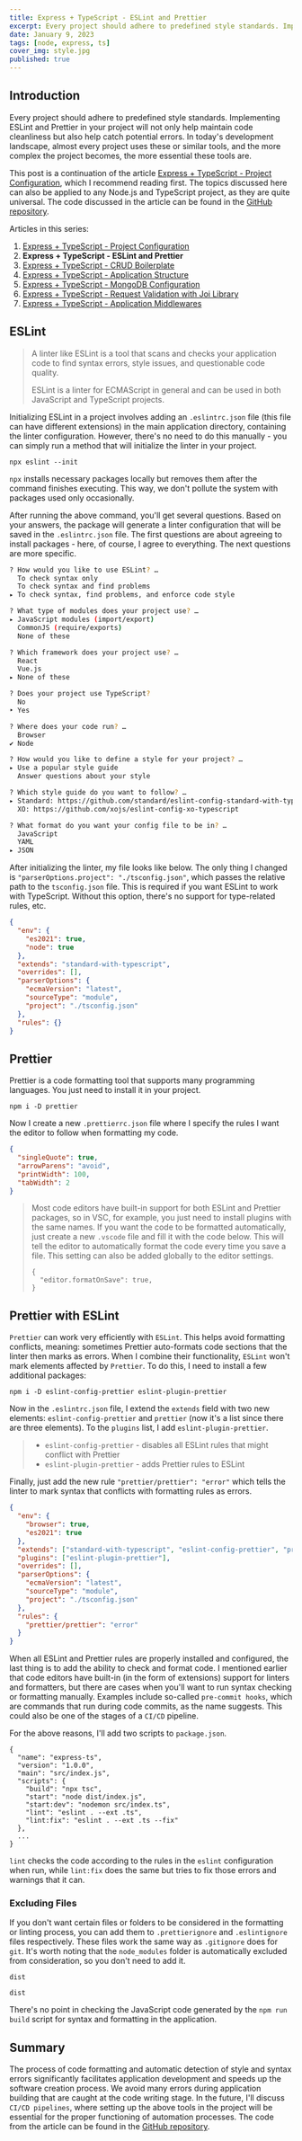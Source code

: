 ```yaml
---
title: Express + TypeScript - ESLint and Prettier
excerpt: Every project should adhere to predefined style standards. Implementing ESLint and Prettier in your project will not only help maintain code cleanliness but also help catch potential errors.
date: January 9, 2023
tags: [node, express, ts]
cover_img: style.jpg
published: true
---
```


## Introduction

Every project should adhere to predefined style standards. Implementing ESLint and Prettier in your project will not only help maintain code cleanliness but also help catch potential errors. In today's development landscape, almost every project uses these or similar tools, and the more complex the project becomes, the more essential these tools are.

This post is a continuation of the article [Express + TypeScript - Project Configuration](https://amazed.dev/blog/ts-express-base-config), which I recommend reading first. The topics discussed here can also be applied to any Node.js and TypeScript project, as they are quite universal. The code discussed in the article can be found in the [GitHub repository](https://github.com/amazeddev/express-ts/tree/eslint-prettier).

<div class="admission">
Articles in this series:

1. [Express + TypeScript - Project Configuration](https://amazed.dev/blog/ts-express-base-config)
2. **Express + TypeScript - ESLint and Prettier**
3. [Express + TypeScript - CRUD Boilerplate](https://amazed.dev/blog/ts-express-base-crud)
4. [Express + TypeScript - Application Structure](https://amazed.dev/blog/ts-express-structure)
5. [Express + TypeScript - MongoDB Configuration](https://amazed.dev/blog/ts-express-mongo)
6. [Express + TypeScript - Request Validation with Joi Library](https://amazed.dev/blog/ts-express-validation)
7. [Express + TypeScript - Application Middlewares](https://amazed.dev/blog/ts-express-middlewares)
</div>

## ESLint

> A linter like ESLint is a tool that scans and checks your application code to find syntax errors, style issues, and questionable code quality.
>
> ESLint is a linter for ECMAScript in general and can be used in both JavaScript and TypeScript projects.

Initializing ESLint in a project involves adding an `.eslintrc.json` file (this file can have different extensions) in the main application directory, containing the linter configuration. However, there's no need to do this manually - you can simply run a method that will initialize the linter in your project.

```bash:terminal
npx eslint --init
```

`npx` installs necessary packages locally but removes them after the command finishes executing. This way, we don't pollute the system with packages used only occasionally.

After running the above command, you'll get several questions. Based on your answers, the package will generate a linter configuration that will be saved in the `.eslintrc.json` file.
The first questions are about agreeing to install packages - here, of course, I agree to everything. The next questions are more specific.

```bash
? How would you like to use ESLint? …
  To check syntax only
  To check syntax and find problems
▸ To check syntax, find problems, and enforce code style

? What type of modules does your project use? …
▸ JavaScript modules (import/export)
  CommonJS (require/exports)
  None of these

? Which framework does your project use? …
  React
  Vue.js
▸ None of these

? Does your project use TypeScript?
  No
‣ Yes

? Where does your code run? …
  Browser
✔ Node

? How would you like to define a style for your project? …
▸ Use a popular style guide
  Answer questions about your style

? Which style guide do you want to follow? …
▸ Standard: https://github.com/standard/eslint-config-standard-with-typescript
  XO: https://github.com/xojs/eslint-config-xo-typescript

? What format do you want your config file to be in? …
  JavaScript
  YAML
▸ JSON
```

After initializing the linter, my file looks like below. The only thing I changed is `"parserOptions.project": "./tsconfig.json"`, which passes the relative path to the `tsconfig.json` file. This is required if you want ESLint to work with TypeScript. Without this option, there's no support for type-related rules, etc.

```json:.eslintrc.json
{
  "env": {
    "es2021": true,
    "node": true
  },
  "extends": "standard-with-typescript",
  "overrides": [],
  "parserOptions": {
    "ecmaVersion": "latest",
    "sourceType": "module",
    "project": "./tsconfig.json"
  },
  "rules": {}
}
```

## Prettier

Prettier is a code formatting tool that supports many programming languages. You just need to install it in your project.

```bash:termional
npm i -D prettier
```

Now I create a new `.prettierrc.json` file where I specify the rules I want the editor to follow when formatting my code.

```json:.prettierrc.json
{
  "singleQuote": true,
  "arrowParens": "avoid",
  "printWidth": 100,
  "tabWidth": 2
}
```

> Most code editors have built-in support for both ESLint and Prettier packages, so in VSC, for example, you just need to install plugins with the same names.
> If you want the code to be formatted automatically, just create a new `.vscode` file and fill it with the code below. This will tell the editor to automatically format the code every time you save a file. This setting can also be added globally to the editor settings.
>
> ```json:.vscode
> {
>   "editor.formatOnSave": true,
> }
> ```

## Prettier with ESLint

`Prettier` can work very efficiently with `ESLint`. This helps avoid formatting conflicts, meaning: sometimes Prettier auto-formats code sections that the linter then marks as errors. When I combine their functionality, `ESLint` won't mark elements affected by `Prettier`. To do this, I need to install a few additional packages:

```bash:termional
npm i -D eslint-config-prettier eslint-plugin-prettier
```

Now in the `.eslintrc.json` file, I extend the `extends` field with two new elements: `eslint-config-prettier` and `prettier` (now it's a list since there are three elements). To the `plugins` list, I add `eslint-plugin-prettier`.

> - `eslint-config-prettier` - disables all ESLint rules that might conflict with Prettier
> - `eslint-plugin-prettier` - adds Prettier rules to ESLint

Finally, just add the new rule `"prettier/prettier": "error"` which tells the linter to mark syntax that conflicts with formatting rules as errors.

```json:.eslintrc.json
{
  "env": {
    "browser": true,
    "es2021": true
  },
  "extends": ["standard-with-typescript", "eslint-config-prettier", "prettier"],
  "plugins": ["eslint-plugin-prettier"],
  "overrides": [],
  "parserOptions": {
    "ecmaVersion": "latest",
    "sourceType": "module",
    "project": "./tsconfig.json"
  },
  "rules": {
    "prettier/prettier": "error"
  }
}
```

When all ESLint and Prettier rules are properly installed and configured, the last thing is to add the ability to check and format code. I mentioned earlier that code editors have built-in (in the form of extensions) support for linters and formatters, but there are cases when you'll want to run syntax checking or formatting manually. Examples include so-called `pre-commit hooks`, which are commands that run during code commits, as the name suggests. This could also be one of the stages of a `CI/CD` pipeline.

For the above reasons, I'll add two scripts to `package.json`.

```json: package.json
{
  "name": "express-ts",
  "version": "1.0.0",
  "main": "src/index.js",
  "scripts": {
    "build": "npx tsc",
    "start": "node dist/index.js",
    "start:dev": "nodemon src/index.ts",
    "lint": "eslint . --ext .ts",
    "lint:fix": "eslint . --ext .ts --fix"
  },
  ...
}
```

`lint` checks the code according to the rules in the `eslint` configuration when run, while `lint:fix` does the same but tries to fix those errors and warnings that it can.

### Excluding Files

If you don't want certain files or folders to be considered in the formatting or linting process, you can add them to `.prettierignore` and `.eslintignore` files respectively. These files work the same way as `.gitignore` does for `git`. It's worth noting that the `node_modules` folder is automatically excluded from consideration, so you don't need to add it.

```:.prettierignore
dist
```

```:.eslintignore
dist
```

There's no point in checking the JavaScript code generated by the `npm run build` script for syntax and formatting in the application.

## Summary

The process of code formatting and automatic detection of style and syntax errors significantly facilitates application development and speeds up the software creation process. We avoid many errors during application building that are caught at the code writing stage. In the future, I'll discuss `CI/CD pipelines`, where setting up the above tools in the project will be essential for the proper functioning of automation processes. The code from the article can be found in the [GitHub repository](https://github.com/amazeddev/express-ts/tree/eslint-prettier).
